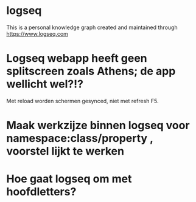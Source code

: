 # logseq
This is a personal knowledge graph created and maintained through https://www.logseq.com
# Logseq webapp heeft geen splitscreen zoals Athens; de app wellicht wel?!?
Met reload worden schermen gesynced, niet met refresh F5.
# Maak werkzijze binnen logseq voor namespace:class/property , voorstel lijkt te werken
# Hoe gaat logseq om met hoofdletters?
